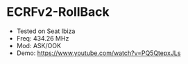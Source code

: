 # ECRFv2-RollBack

* Tested on Seat Ibiza
* Freq: 434.26 MHz
* Mod: ASK/OOK
* Demo: https://www.youtube.com/watch?v=PQ5QtepxJLs
